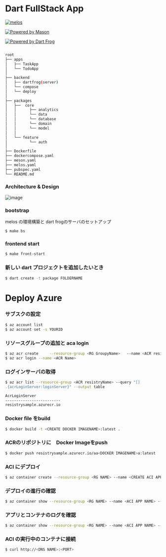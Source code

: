 #  Dart FullStack App 


[![melos](https://img.shields.io/badge/maintained%20with-melos-f700ff.svg?style=flat-square)](https://github.com/invertase/melos)

[![Powered by Mason](https://img.shields.io/endpoint?url=https%3A%2F%2Ftinyurl.com%2Fmason-badge)](https://github.com/felangel/mason)

[![Powered by Dart Frog](https://img.shields.io/endpoint?url=https://tinyurl.com/dartfrog-badge)](https://dartfrog.vgv.dev)

```sh

root
├── apps
│   ├── TaskApp
│   └── TodoApp
│ 
├── backend
│   ├── dartfrog(server)
│   └── compose
│   └── deploy
│  
├── packages
│   ├──  core
│   │      ├── analytics
│   │      └── data
│   │      └── database
│   │      └── domain
│   │      └── model
│   │
│   └── feature
│          └── auth
│
├── Dockerfile
├── dockercompose.yaml
├── meson.yaml   
├── melos.yaml  
├── pubspec.yaml 
└── README.md

```

### Architecture & Design

![image](https://github.com/rensawamo/melos-fullstack-app/assets/106803080/f8268492-f778-44ed-a193-f5e404bce366)



### bootstrap
melos の環境構築と dart frogのサーバのセットアップ
```sh
$ make bs
```

### frontend start 
```sh
$ make front-start 
```

### 新しい dart  プロジェクトを追加したいとき
```sh
$ dart create -t package FOLDERNAME
```


# Deploy Azure
### サブスクの設定
```sh
$ az account list
$ az account set -s YOURID
```

### リソースグループの追加と aca login
```sh
$ az acr create     --resource-group <RG GroupyName>   --name <ACR resistryName>     --sku basic     --admin-enabled true
$ az acr login --name <ACR Name>
```

### ログインサーバの取得
```sh
$ az acr list --resource-group <ACR resistryName> --query "[]
.{acrLoginServer:loginServer}" --output table

AcrLoginServer
-------------------------
resistrysample.azurecr.io
```

### Docker file をbuild
```sh
$ docker build -t <CREATE DOCKER IMAGENAME>:latest .
```

### ACRのリポジトリに　Docker Imageをpush
```sh
$ docker push resistrysample.azurecr.io/aa<DOCKER IMAGENAME>a:latest
```


### ACI にデプロイ
```sh
$ az container create --resource-group <RG NAME> --name <CREATE ACI APP NAME> --image <acrLoginServer>/aci-tutorial-app:v1 --cpu 1 --memory 1 --registry-login-server <acrLoginServer> --registry-username <service-principal-ID> --registry-password <service-principal-password> --ip-address Public --dns-name-label <aciDnsLabel> --ports 80
```

### デプロイの進行の確認
```sh
$ az container show --resource-group <RG NAME> --name <ACI APP NAME> --query instanceView.state
```

### アプリとコンテナのログを確認
```sh
$ az container show --resource-group <RG NAME> --name <ACI APP NAME> --query ipAddress.fqdn
```


### ACI の実行中のコンテナに接続
```sh
$ curl http://<DNS NAME>:<PORT>
```



